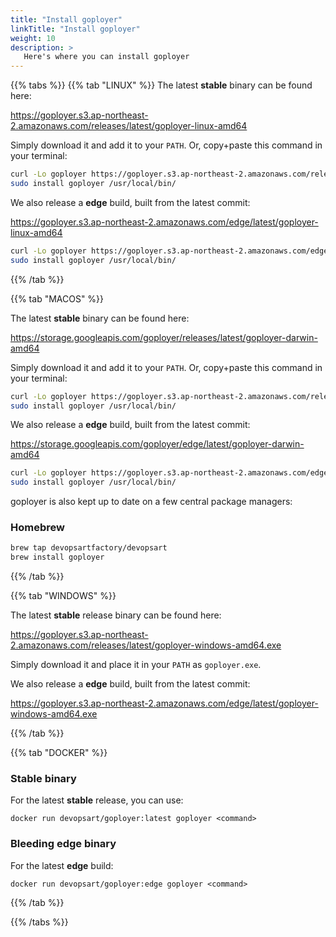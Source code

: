 ```yaml
---
title: "Install goployer"
linkTitle: "Install goployer"
weight: 10
description: >
   Here's where you can install goployer
---
```


{{% tabs %}}
{{% tab "LINUX" %}}
The latest **stable** binary can be found here:

https://goployer.s3.ap-northeast-2.amazonaws.com/releases/latest/goployer-linux-amd64

Simply download it and add it to your `PATH`. Or, copy+paste this command in your terminal:

```bash
curl -Lo goployer https://goployer.s3.ap-northeast-2.amazonaws.com/releases/latest/goployer-linux-amd64 && \
sudo install goployer /usr/local/bin/
```

We also release a **edge** build, built from the latest commit:

https://goployer.s3.ap-northeast-2.amazonaws.com/edge/latest/goployer-linux-amd64

```bash
curl -Lo goployer https://goployer.s3.ap-northeast-2.amazonaws.com/edge/latest/goployer-linux-amd64 && \
sudo install goployer /usr/local/bin/
```

{{% /tab %}}

{{% tab "MACOS" %}}

The latest **stable** binary can be found here:

https://storage.googleapis.com/goployer/releases/latest/goployer-darwin-amd64

Simply download it and add it to your `PATH`. Or, copy+paste this command in your terminal:

```bash
curl -Lo goployer https://goployer.s3.ap-northeast-2.amazonaws.com/releases/latest/goployer-darwin-amd64 && \
sudo install goployer /usr/local/bin/
```

We also release a **edge** build, built from the latest commit:

https://storage.googleapis.com/goployer/edge/latest/goployer-darwin-amd64

```bash
curl -Lo goployer https://goployer.s3.ap-northeast-2.amazonaws.com/edge/latest/goployer-darwin-amd64 && \
sudo install goployer /usr/local/bin/
```

goployer is also kept up to date on a few central package managers:

### Homebrew

```bash
brew tap devopsartfactory/devopsart
brew install goployer
```

{{% /tab %}}

{{% tab "WINDOWS" %}}

The latest **stable** release binary can be found here:

https://goployer.s3.ap-northeast-2.amazonaws.com/releases/latest/goployer-windows-amd64.exe

Simply download it and place it in your `PATH` as `goployer.exe`.

We also release a **edge** build, built from the latest commit:

https://goployer.s3.ap-northeast-2.amazonaws.com/edge/latest/goployer-windows-amd64.exe

{{% /tab %}}

{{% tab "DOCKER" %}}

### Stable binary

For the latest **stable** release, you can use:

`docker run devopsart/goployer:latest goployer <command>`

### Bleeding edge binary

For the latest **edge** build:

`docker run devopsart/goployer:edge goployer <command>`

{{% /tab %}}

{{% /tabs %}}
